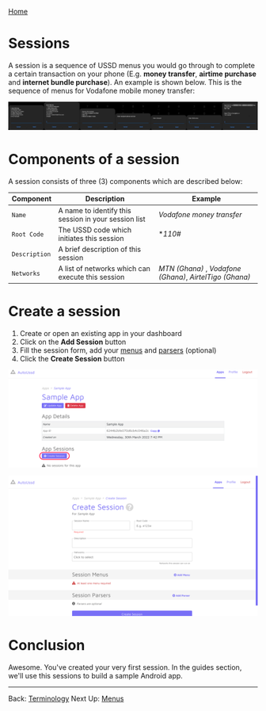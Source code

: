 [Home](./README.md)

# Sessions

A session is a sequence of USSD menus you would go through to complete a certain transaction on your phone (E.g. **money transfer**, **airtime purchase** and **internet bundle purchase**). An example is shown below. This is the sequence of menus for Vodafone mobile money transfer:

![](./assets/0201.png)

# Components of a session

A session consists of three (3) components which are described below:

| Component     | Description                                          | Example                                                  |
| ------------- | ---------------------------------------------------- | -------------------------------------------------------- |
| `Name`        | A name to identify this session in your session list | *Vodafone money transfer*                                |
| `Root Code`   | The USSD code which initiates this session           | **110#*                                                  |
| `Description` | A brief description of this session                  |                                                          |
| `Networks`    | A list of networks which can execute this session    | *MTN (Ghana)* , *Vodafone (Ghana)*, *AirtelTigo (Ghana)* |

# Create a session

1. Create or open an existing app in your dashboard
2. Click on the **Add Session** button
3. Fill the session form, add your [menus](./03.Menus.md) and [parsers](./04.Parsers.md) (optional)
4. Click the **Create Session** button

![](./assets/0202.png)

![](./assets/0203.png)

# Conclusion

Awesome. You've created your very first session. In the guides section, we'll use this sessions to build a sample Android app.



---

Back: [Terminology](./01.Terminology.md)    Next Up: [Menus](./03.Menus.md)

